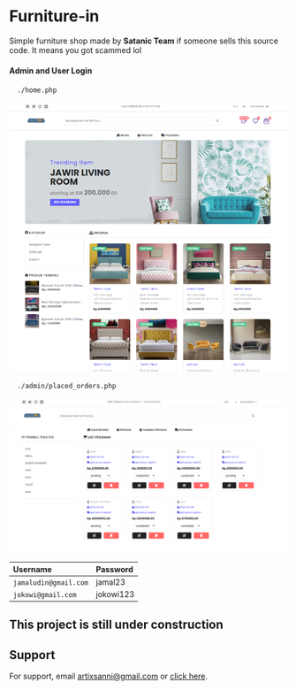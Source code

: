 
# Furniture-in

Simple furniture shop made by **Satanic Team**
if someone sells this source code. It means you got scammed lol

#### Admin and User Login


```txt
  ./home.php
```
![home.php](https://raw.githubusercontent.com/xXehub/furniture-in/main/ui_screenshot/home_page.png)

```txt
  ./admin/placed_orders.php
```

![home.php](https://raw.githubusercontent.com/xXehub/furniture-in/main/ui_screenshot/admin_orderlist.png)


| Username | Password                |
| :-------- | :------------------------- |
| `jamaludin@gmail.com` | jamal23 |
| `jokowi@gmail.com`      |jokowi123 |


## This project is still under construction



## Support

For support, email artixsanni@gmail.com or [click here]( https://discord.gg/Hyn9pqkBAf ).

